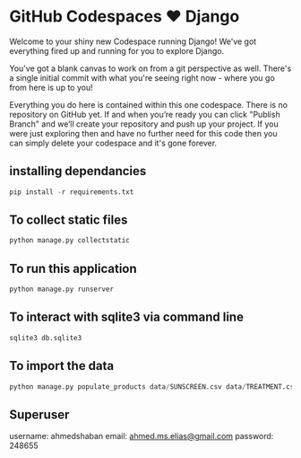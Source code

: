 # GitHub Codespaces ♥️ Django

Welcome to your shiny new Codespace running Django! We've got everything fired up and running for you to explore Django.

You've got a blank canvas to work on from a git perspective as well. There's a single initial commit with what you're seeing right now - where you go from here is up to you!

Everything you do here is contained within this one codespace. There is no repository on GitHub yet. If and when you’re ready you can click "Publish Branch" and we’ll create your repository and push up your project. If you were just exploring then and have no further need for this code then you can simply delete your codespace and it's gone forever.

## installing dependancies

```python
pip install -r requirements.txt
```

## To collect static files

```python
python manage.py collectstatic
```

## To run this application

```python
python manage.py runserver
```

## To interact with sqlite3 via command line

``` sql
sqlite3 db.sqlite3
```

## To import the data

```python
python manage.py populate_products data/SUNSCREEN.csv data/TREATMENT.csv
```

## Superuser

username: ahmedshaban
email: <ahmed.ms.elias@gmail.com>
password: 248655
